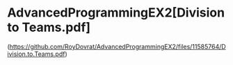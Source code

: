 # AdvancedProgrammingEX2[Division to Teams.pdf]
(https://github.com/RoyDovrat/AdvancedProgrammingEX2/files/11585764/Division.to.Teams.pdf)
